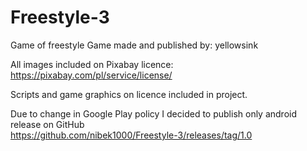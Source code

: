# Freestyle-3
Game of freestyle
Game made and published by: yellowsink

All images included on Pixabay licence:
https://pixabay.com/pl/service/license/

Scripts and game graphics on licence included in project.

Due to change in Google Play policy I decided to publish only android release on GitHub <br>
https://github.com/nibek1000/Freestyle-3/releases/tag/1.0
